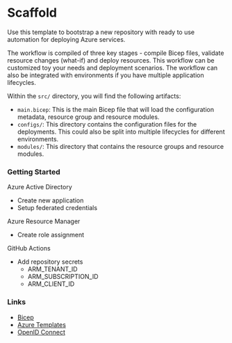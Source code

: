 # Scaffold

Use this template to bootstrap a new repository with ready to use automation for deploying Azure services.

The workflow is compiled of three key stages - compile Bicep files, validate resource changes (what-if) and deploy resources. This workflow can be customized toy your needs and deployment scenarios. The workflow can also be integrated with environments if you have multiple application lifecycles.

Within the `src/` directory, you will find the following artifacts:

- `main.bicep`: This is the main Bicep file that will load the configuration metadata, resource group and resource modules.
- `configs/`: This directory contains the configuration files for the deployments. This could also be split into multiple lifecycles for different environments.
- `modules/`: This directory that contains the resource groups and resource modules.

### Getting Started

Azure Active Directory

- Create new application
- Setup federated credentials

Azure Resource Manager

- Create role assignment

GitHub Actions

- Add repository secrets
  - ARM_TENANT_ID
  - ARM_SUBSCRIPTION_ID
  - ARM_CLIENT_ID

### Links

- [Bicep](https://github.com/Azure/bicep)
- [Azure Templates](https://docs.microsoft.com/azure/templates)
- [OpenID Connect](https://docs.github.com/en/actions/deployment/security-hardening-your-deployments/configuring-openid-connect-in-azure)

